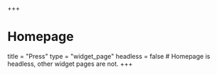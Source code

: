 +++
# Homepage
title = "Press"
type = "widget_page"
headless = false  # Homepage is headless, other widget pages are not.
+++

